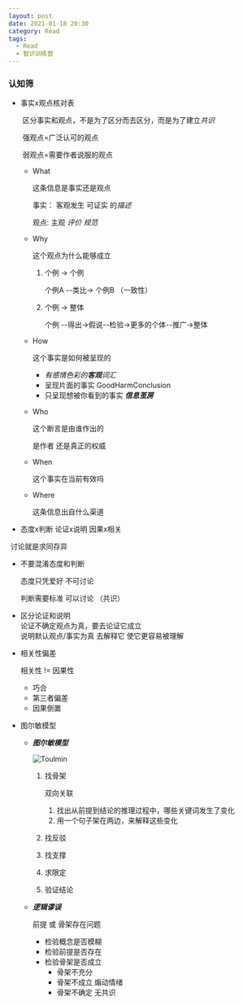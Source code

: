 ```yaml
---
layout: post
date: 2021-01-18 20:30
category: Read
tags:
  - Read
  - 智识训练营
---
```


### 认知筛

- 事实x观点核对表 

  ​	区分事实和观点，不是为了区分而去区分，而是为了建立*共识*

  ​    强观点=广泛认可的观点

  ​    弱观点=需要作者说服的观点

  - What 

    这条信息是事实还是观点

    事实： 客观发生 可证实 的*描述*

    观点:   主观 *评价* *规范*

  - Why  

    这个观点为什么能够成立

    1. 个例 -> 个例

       个例A  --类比-> 个例B  （一致性）

    2. 个例 -> 整体

       个例 --得出->假说--检验->更多的个体--推广->整体

  - How

    这个事实是如何被呈现的

    - *有感情色彩的**客观**词汇*
    - 呈现片面的事实 GoodHarmConclusion
    - 只呈现想被你看到的事实 ***信息茧房*** 

  - Who

    这个断言是由谁作出的

     是作者 还是真正的权威

  - When

    这个事实在当前有效吗

  - Where

    这条信息出自什么渠道 

-  态度x判断 论证x说明 因果x相关

  ​	讨论就是求同存异

  - 不要混淆态度和判断 

    态度只凭爱好 不可讨论

    判断需要标准 可以讨论 （共识）

  -  区分论证和说明  
    论证不确定观点为真，要去论证它成立  
    说明默认观点/事实为真 去解释它 使它更容易被理解

  - 相关性偏差  

    相关性 != 因果性

    - 巧合
    - 第三者偏差
    - 因果倒置

- 图尔敏模型

  - ***图尔敏模型***

    ![Toulmin](https://run-dream.github.io/img/post/toulmin.png)

    1. 找骨架

       双向关联

       1. 找出从前提到结论的推理过程中，哪些关键词发生了变化
       2. 用一个句子架在两边，来解释这些变化

    2. 找反驳

    3. 找支撑

    4. 求限定

    5. 验证结论

  - ***逻辑谬误***

    前提 或 骨架存在问题

    - 检验概念是否模糊
    - 检验前提是否存在
    - 检验骨架是否成立
      - 骨架不充分 
      - 骨架不成立 煽动情绪
      - 骨架不确定 无共识

    

    

    

  








